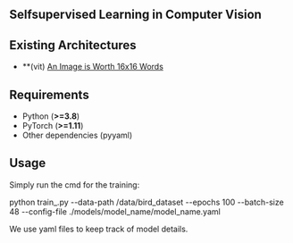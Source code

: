 ## Selfsupervised Learning in Computer Vision


## Existing Architectures

 - **(vit) [An Image is Worth 16x16 Words](https://arxiv.org/abs/2010.11929)

## Requirements

- Python (**>=3.8**)
- PyTorch (**>=1.11**)
- Other dependencies (pyyaml)

## Usage

Simply run the cmd for the training:

python train_.py --data-path /data/bird_dataset --epochs 100 --batch-size 48 --config-file ./models/model_name/model_name.yaml


We use yaml files to keep track of model details.



